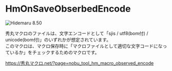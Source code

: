 # HmOnSaveObserbedEncode

![Hidemaru 8.50](https://img.shields.io/badge/Hidemaru-v8.50-6479ff.svg)

秀丸マクロのファイルは、文字エンコードとして「sjis / utf8(bom付) / unicode(bom付)」のいずれかが想定されています。  
このマクロは、マクロ保存時に「マクロファイルとして適切な文字コードになっているか」をチェックするためのマクロです。

https://秀丸マクロ.net/?page=nobu_tool_hm_macro_observed_encode